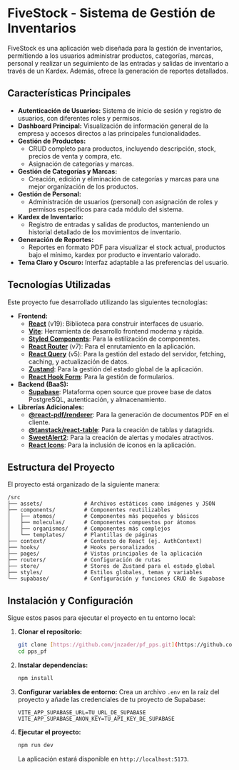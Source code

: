 # FiveStock - Sistema de Gestión de Inventarios

FiveStock es una aplicación web diseñada para la gestión de inventarios, permitiendo a los usuarios administrar productos, categorías, marcas, personal y realizar un seguimiento de las entradas y salidas de inventario a través de un Kardex. Además, ofrece la generación de reportes detallados.

## Características Principales

- **Autenticación de Usuarios:** Sistema de inicio de sesión y registro de usuarios, con diferentes roles y permisos.
- **Dashboard Principal:** Visualización de información general de la empresa y accesos directos a las principales funcionalidades.
- **Gestión de Productos:**
  - CRUD completo para productos, incluyendo descripción, stock, precios de venta y compra, etc.
  - Asignación de categorías y marcas.
- **Gestión de Categorías y Marcas:**
  - Creación, edición y eliminación de categorías y marcas para una mejor organización de los productos.
- **Gestión de Personal:**
  - Administración de usuarios (personal) con asignación de roles y permisos específicos para cada módulo del sistema.
- **Kardex de Inventario:**
  - Registro de entradas y salidas de productos, manteniendo un historial detallado de los movimientos de inventario.
- **Generación de Reportes:**
  - Reportes en formato PDF para visualizar el stock actual, productos bajo el mínimo, kardex por producto e inventario valorado.
- **Tema Claro y Oscuro:** Interfaz adaptable a las preferencias del usuario.

## Tecnologías Utilizadas

Este proyecto fue desarrollado utilizando las siguientes tecnologías:

- **Frontend:**
  - [**React**](https://reactjs.org/) (v19): Biblioteca para construir interfaces de usuario.
  - [**Vite**](https://vitejs.dev/): Herramienta de desarrollo frontend moderna y rápida.
  - [**Styled Components**](https://styled-components.com/): Para la estilización de componentes.
  - [**React Router**](https://reactrouter.com/) (v7): Para el enrutamiento en la aplicación.
  - [**React Query**](https://tanstack.com/query/latest) (v5): Para la gestión del estado del servidor, fetching, caching, y actualización de datos.
  - [**Zustand**](https://github.com/pmndrs/zustand): Para la gestión del estado global de la aplicación.
  - [**React Hook Form**](https://react-hook-form.com/): Para la gestión de formularios.
- **Backend (BaaS):**
  - [**Supabase**](https://supabase.io/): Plataforma open source que provee base de datos PostgreSQL, autenticación, y almacenamiento.
- **Librerías Adicionales:**
  - [**@react-pdf/renderer**](https://react-pdf.org/): Para la generación de documentos PDF en el cliente.
  - [**@tanstack/react-table**](https://tanstack.com/table/v8): Para la creación de tablas y datagrids.
  - [**SweetAlert2**](https://sweetalert2.github.io/): Para la creación de alertas y modales atractivos.
  - [**React Icons**](https://react-icons.github.io/react-icons/): Para la inclusión de iconos en la aplicación.

## Estructura del Proyecto

El proyecto está organizado de la siguiente manera:

```
/src
├── assets/             # Archivos estáticos como imágenes y JSON
├── components/         # Componentes reutilizables
│   ├── atomos/         # Componentes más pequeños y básicos
│   ├── moleculas/      # Componentes compuestos por átomos
│   ├── organismos/     # Componentes más complejos
│   └── templates/      # Plantillas de páginas
├── context/            # Contexto de React (ej. AuthContext)
├── hooks/              # Hooks personalizados
├── pages/              # Vistas principales de la aplicación
├── routers/            # Configuración de rutas
├── store/              # Stores de Zustand para el estado global
├── styles/             # Estilos globales, temas y variables
└── supabase/           # Configuración y funciones CRUD de Supabase
```

## Instalación y Configuración

Sigue estos pasos para ejecutar el proyecto en tu entorno local:

1.  **Clonar el repositorio:**
    ```bash
    git clone [https://github.com/jnzader/pf_pps.git](https://github.com/jnzader/pps_pf.git)
    cd pps_pf
    ```

2.  **Instalar dependencias:**
    ```bash
    npm install
    ```

3.  **Configurar variables de entorno:**
    Crea un archivo `.env` en la raíz del proyecto y añade las credenciales de tu proyecto de Supabase:
    ```
    VITE_APP_SUPABASE_URL=TU_URL_DE_SUPABASE
    VITE_APP_SUPABASE_ANON_KEY=TU_API_KEY_DE_SUPABASE
    ```

4.  **Ejecutar el proyecto:**
    ```bash
    npm run dev
    ```
    La aplicación estará disponible en `http://localhost:5173`.